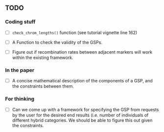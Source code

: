 ## TODO


### Coding stuff

- [ ] `check_chrom_lengths()` function (see tutorial vignette line 162)
- [ ] A Function to check the validity of the GSPs.
- [ ] Figure out if recombination rates between adjacent markers will work within the existing framework.


### In the paper

- [ ] A concise mathematical description of the components of a GSP, and the constraints between them.


### For thinking

- [ ] Can we come up with a framework for specifying the GSP from requests by the
      user for the desired end results (i.e. number of individuals of different hybrid categories.
      We should be able to figure this out given the constraints.

